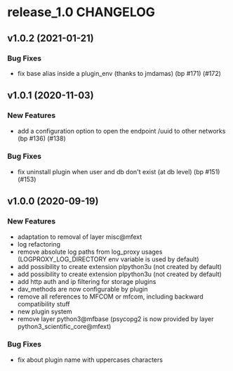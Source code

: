 # release_1.0 CHANGELOG

## v1.0.2 (2021-01-21)

### Bug Fixes

- fix base alias inside a plugin_env (thanks to jmdamas) (bp #171) (#172)

## v1.0.1 (2020-11-03)

### New Features

- add a configuration option to open the endpoint /uuid to other networks (bp #136) (#138)

### Bug Fixes

- fix uninstall plugin when user and db don't exist (at db level) (bp #151) (#153)

## v1.0.0 (2020-09-19)

### New Features

- adaptation to removal of layer misc@mfext
- log refactoring
- remove absolute log paths from log_proxy usages (LOGPROXY_LOG_DIRECTORY env variable is used by default)
- add possibility to create extension plpython3u (not created by default)
- add possibility to create extension plpython3u (not created by default)
- add http auth and ip filtering for storage plugins
- dav_methods are now configurable by plugin
- remove all references to MFCOM or mfcom, including backward compatibility stuff
- new plugin system
- remove layer python3@mfbase (psycopg2 is now provided by layer python3_scientific_core@mfext)

### Bug Fixes

- fix about plugin name with uppercases characters



